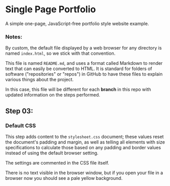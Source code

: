 # Single Page Portfolio

A simple one-page, JavaScript-free portfolio style website example.

### Notes:

By custom, the default file displayed by a web browser for any directory is
named `index.html`, so we stick with that convention.

This file is named `README.md`, and uses a format called Markdown to render text
that can easily be converted to HTML. It is standard for folders of software
("repositories" or "repos") in GitHub to have these files to explain various
things about the project. 

In this case, this file will be different for each **branch** in this repo with
updated information on the steps performed.



## Step 03: 

### Default CSS

This step adds content to the `stylesheet.css` document; these values reset the
document's padding and margin, as well as telling all elements with size
specifications to calculate those based on any padding and border values instead
of using the default browser setting.

The settings are commented in the CSS file itself.

There is no text visible in the browser window, but if you open your file in a
browser now you should see a pale yellow background.

